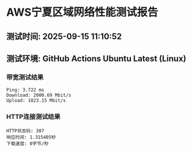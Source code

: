 # AWS宁夏区域网络性能测试报告
## 测试时间: 2025-09-15 11:10:52
## 测试环境: GitHub Actions Ubuntu Latest (Linux)

### 带宽测试结果
```
Ping: 3.722 ms
Download: 2000.69 Mbit/s
Upload: 1823.15 Mbit/s
```

### HTTP连接测试结果
```
HTTP状态码: 307
响应时间: 1.315405秒
下载速度: 0字节/秒
```

